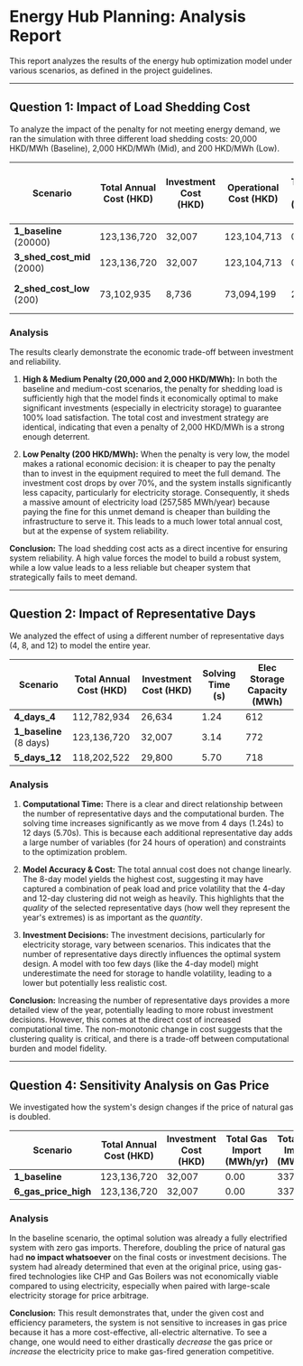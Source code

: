# Energy Hub Planning: Analysis Report

This report analyzes the results of the energy hub optimization model under various scenarios, as defined in the project guidelines.

---

## Question 1: Impact of Load Shedding Cost

To analyze the impact of the penalty for not meeting energy demand, we ran the simulation with three different load shedding costs: 20,000 HKD/MWh (Baseline), 2,000 HKD/MWh (Mid), and 200 HKD/MWh (Low).

| Scenario              | Total Annual Cost (HKD) | Investment Cost (HKD) | Operational Cost (HKD) | Total Elec Shed (MWh/yr) | Key Investment Change from Baseline |
| --------------------- | ----------------------- | --------------------- | ---------------------- | -------------------------- | ----------------------------------- |
| **1_baseline** (20000)  | 123,136,720             | 32,007                | 123,104,713            | 0.00                       | -                                   |
| **3_shed_cost_mid** (2000) | 123,136,720             | 32,007                | 123,104,713            | 0.00                       | No Change                           |
| **2_shed_cost_low** (200)  | 73,102,935              | 8,736                 | 73,094,199             | 257,585                    | Drastically reduced all investments |

### Analysis

The results clearly demonstrate the economic trade-off between investment and reliability.

1.  **High & Medium Penalty (20,000 and 2,000 HKD/MWh):** In both the baseline and medium-cost scenarios, the penalty for shedding load is sufficiently high that the model finds it economically optimal to make significant investments (especially in electricity storage) to guarantee 100% load satisfaction. The total cost and investment strategy are identical, indicating that even a penalty of 2,000 HKD/MWh is a strong enough deterrent.

2.  **Low Penalty (200 HKD/MWh):** When the penalty is very low, the model makes a rational economic decision: it is cheaper to pay the penalty than to invest in the equipment required to meet the full demand. The investment cost drops by over 70%, and the system installs significantly less capacity, particularly for electricity storage. Consequently, it sheds a massive amount of electricity load (257,585 MWh/year) because paying the fine for this unmet demand is cheaper than building the infrastructure to serve it. This leads to a much lower total annual cost, but at the expense of system reliability.

**Conclusion:** The load shedding cost acts as a direct incentive for ensuring system reliability. A high value forces the model to build a robust system, while a low value leads to a less reliable but cheaper system that strategically fails to meet demand.

---

## Question 2: Impact of Representative Days

We analyzed the effect of using a different number of representative days (4, 8, and 12) to model the entire year.

| Scenario          | Total Annual Cost (HKD) | Investment Cost (HKD) | Solving Time (s) | Elec Storage Capacity (MWh) |
| ----------------- | ----------------------- | --------------------- | ---------------- | --------------------------- |
| **4_days_4**        | 112,782,934             | 26,634                | 1.24             | 612                         |
| **1_baseline** (8 days) | 123,136,720             | 32,007                | 3.14             | 772                         |
| **5_days_12**       | 118,202,522             | 29,800                | 5.70             | 718                         |

### Analysis

1.  **Computational Time:** There is a clear and direct relationship between the number of representative days and the computational burden. The solving time increases significantly as we move from 4 days (1.24s) to 12 days (5.70s). This is because each additional representative day adds a large number of variables (for 24 hours of operation) and constraints to the optimization problem.

2.  **Model Accuracy & Cost:** The total annual cost does not change linearly. The 8-day model yields the highest cost, suggesting it may have captured a combination of peak load and price volatility that the 4-day and 12-day clustering did not weigh as heavily. This highlights that the *quality* of the selected representative days (how well they represent the year's extremes) is as important as the *quantity*.

3.  **Investment Decisions:** The investment decisions, particularly for electricity storage, vary between scenarios. This indicates that the number of representative days directly influences the optimal system design. A model with too few days (like the 4-day model) might underestimate the need for storage to handle volatility, leading to a lower but potentially less realistic cost.

**Conclusion:** Increasing the number of representative days provides a more detailed view of the year, potentially leading to more robust investment decisions. However, this comes at the direct cost of increased computational time. The non-monotonic change in cost suggests that the clustering quality is critical, and there is a trade-off between computational burden and model fidelity.

---

## Question 4: Sensitivity Analysis on Gas Price

We investigated how the system's design changes if the price of natural gas is doubled.

| Scenario                 | Total Annual Cost (HKD) | Investment Cost (HKD) | Total Gas Import (MWh/yr) | Total Elec Import (MWh/yr) |
| ------------------------ | ----------------------- | --------------------- | ------------------------- | -------------------------- |
| **1_baseline**           | 123,136,720             | 32,007                | 0.00                      | 337,458                    |
| **6_gas_price_high**     | 123,136,720             | 32,007                | 0.00                      | 337,458                    |

### Analysis

In the baseline scenario, the optimal solution was already a fully electrified system with zero gas imports. Therefore, doubling the price of natural gas had **no impact whatsoever** on the final costs or investment decisions. The system had already determined that even at the original price, using gas-fired technologies like CHP and Gas Boilers was not economically viable compared to using electricity, especially when paired with large-scale electricity storage for price arbitrage.

**Conclusion:** This result demonstrates that, under the given cost and efficiency parameters, the system is not sensitive to increases in gas price because it has a more cost-effective, all-electric alternative. To see a change, one would need to either drastically *decrease* the gas price or *increase* the electricity price to make gas-fired generation competitive.
